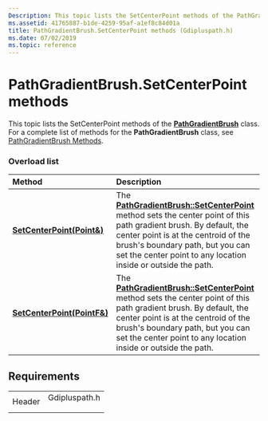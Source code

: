 ```yaml
---
Description: This topic lists the SetCenterPoint methods of the PathGradientBrush class. For a complete list of methods for the PathGradientBrush class, see PathGradientBrush Methods.
ms.assetid: 41765887-b1de-4259-95af-a1ef8c84d01a
title: PathGradientBrush.SetCenterPoint methods (Gdipluspath.h)
ms.date: 07/02/2019
ms.topic: reference
---
```


# PathGradientBrush.SetCenterPoint methods

This topic lists the SetCenterPoint methods of the [**PathGradientBrush**](/windows/win32/api/gdipluspath/nl-gdipluspath-pathgradientbrush) class. For a complete list of methods for the **PathGradientBrush** class, see [PathGradientBrush Methods](-gdiplus-class-pathgradientbrush-methods.md).

### Overload list



| Method                                                                                           | Description                                                                                                                                                                                                                                                                                                                                    |
|:-------------------------------------------------------------------------------------------------|:-----------------------------------------------------------------------------------------------------------------------------------------------------------------------------------------------------------------------------------------------------------------------------------------------------------------------------------------------|
| [**SetCenterPoint(Point&)**](/windows/win32/api/gdipluspath/nf-gdipluspath-pathgradientbrush-setcenterpoint(inconstpoint_))   | The [**PathGradientBrush::SetCenterPoint**](/windows/win32/api/gdipluspath/nf-gdipluspath-pathgradientbrush-setcenterpoint(inconstpoint_)) method sets the center point of this path gradient brush. By default, the center point is at the centroid of the brush's boundary path, but you can set the center point to any location inside or outside the path.<br/>  |
| [**SetCenterPoint(PointF&)**](/previous-versions//ms535095(v=vs.85)) | The [**PathGradientBrush::SetCenterPoint**](/previous-versions//ms535095(v=vs.85)) method sets the center point of this path gradient brush. By default, the center point is at the centroid of the brush's boundary path, but you can set the center point to any location inside or outside the path.<br/> |



## Requirements



|                   |                                                                                          |
|-------------------|------------------------------------------------------------------------------------------|
| Header<br/> | <dl> <dt>Gdipluspath.h</dt> </dl> |



 

 